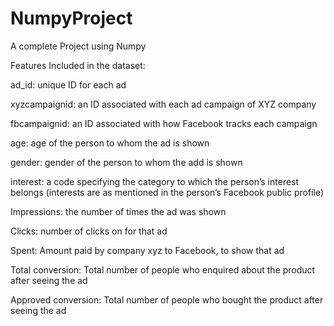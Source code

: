# NumpyProject



A complete Project using Numpy

Features Included in the dataset:

ad_id: unique ID for each ad

xyzcampaignid: an ID associated with each ad campaign of XYZ company

fbcampaignid: an ID associated with how Facebook tracks each campaign

age: age of the person to whom the ad is shown

gender: gender of the person to whom the add is shown

interest: a code specifying the category to which the person’s interest belongs (interests are as mentioned in the person’s Facebook public profile)

Impressions: the number of times the ad was shown

Clicks: number of clicks on for that ad

Spent: Amount paid by company xyz to Facebook, to show that ad

Total conversion: Total number of people who enquired about the product after seeing the ad

Approved conversion: Total number of people who bought the product after seeing the ad
